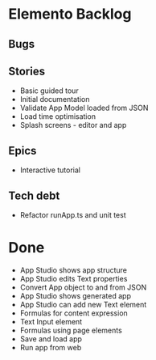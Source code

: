 Elemento Backlog
================

Bugs
----


Stories
-------
- Basic guided tour
- Initial documentation
- Validate App Model loaded from JSON
- Load time optimisation
- Splash screens - editor and app

Epics
-----

- Interactive tutorial

Tech debt
---------

- Refactor runApp.ts and unit test

Done
====

- App Studio shows app structure
- App Studio edits Text properties
- Convert App object to and from JSON
- App Studio shows generated app
- App Studio can add new Text element
- Formulas for content expression
- Text Input element
- Formulas using page elements
- Save and load app
- Run app from web
